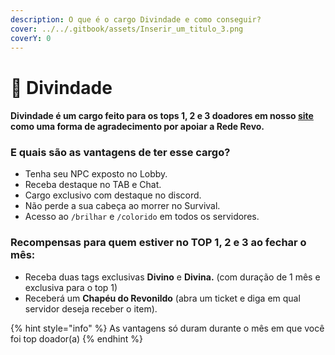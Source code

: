 ```yaml
---
description: O que é o cargo Divindade e como conseguir?
cover: ../../.gitbook/assets/Inserir_um_titulo_3.png
coverY: 0
---
```


# 🌻 Divindade

#### Divindade é um cargo feito para os tops 1, 2 e 3 doadores em nosso [site](https://rederevo.com/) como uma forma de agradecimento por apoiar a Rede Revo.

### E quais são as vantagens de ter esse cargo?

* Tenha seu NPC exposto no Lobby.
* Receba destaque no TAB e Chat.
* Cargo exclusivo com destaque no discord.
* Não perde a sua cabeça ao morrer no Survival.
* Acesso ao `/brilhar` e `/colorido` em todos os servidores.

### Recompensas para quem estiver no TOP 1, 2 e 3 ao fechar o mês:

* Receba duas tags exclusivas **Divino** e **Divina.** (com duração de 1 mês e exclusiva para o top 1)
* Receberá um **Chapéu do Revonildo** (abra um ticket e diga em qual servidor deseja receber o item).&#x20;

{% hint style="info" %}
As vantagens só duram durante o mês em que você foi top doador(a)
{% endhint %}
